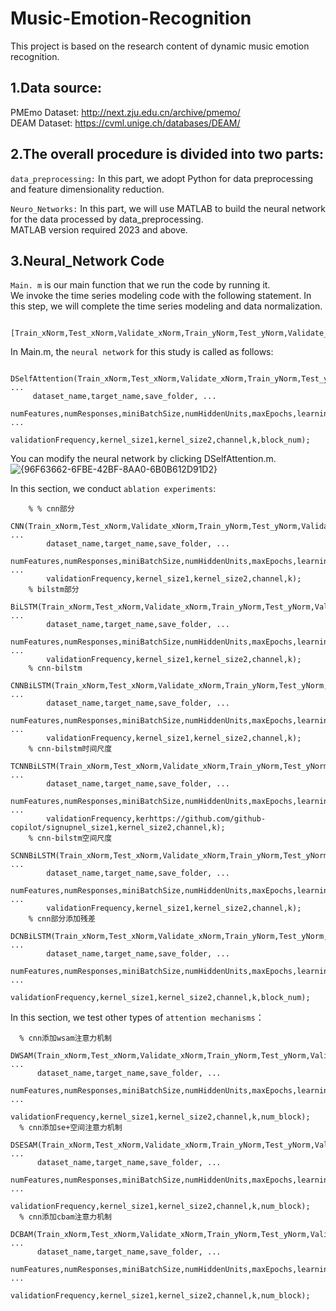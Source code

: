 # Music-Emotion-Recognition
This project is based on the research content of dynamic music emotion recognition.<br/>

## 1.Data source:
PMEmo Dataset: http://next.zju.edu.cn/archive/pmemo/<br/>
DEAM Dataset: https://cvml.unige.ch/databases/DEAM/<br/>

## 2.The overall procedure is divided into two parts:
`data_preprocessing:`
     In this part, we adopt Python for data preprocessing and feature dimensionality reduction.<br/>
     
`Neuro_Networks:`
     In this part, we will use MATLAB to build the neural network for the data processed by data_preprocessing.<br/>
  MATLAB version required 2023 and above.<br/>

## 3.Neural_Network Code
  `Main. m` is our main function that we run the code by running it.<br/>
  We invoke the time series modeling code with the following statement. In this step, we will complete the time series modeling and data normalization.<br/>
  ```
    [Train_xNorm,Test_xNorm,Validate_xNorm,Train_yNorm,Test_yNorm,Validate_yNorm,yopt]=dataset_crossvalind(save_folder,target,frameTime_count_all,dynamic_features_analyze,k,numFeatures);
  ```

 In Main.m, the `neural network` for this study is called as follows:<br/>
 ```
    DSelfAttention(Train_xNorm,Test_xNorm,Validate_xNorm,Train_yNorm,Test_yNorm,Validate_yNorm,yopt, ...
      dataset_name,target_name,save_folder, ...
      numFeatures,numResponses,miniBatchSize,numHiddenUnits,maxEpochs,learning_rate, ...
      validationFrequency,kernel_size1,kernel_size2,channel,k,block_num);
 ```

You can modify the neural network by clicking DSelfAttention.m.<br/>
![{96F63662-6FBE-42BF-8AA0-6B0B612D91D2}](https://github.com/user-attachments/assets/708cc39e-a8b0-485b-93ee-e065558b8f1e)

In this section, we conduct `ablation experiments`:
```
    % % cnn部分
    CNN(Train_xNorm,Test_xNorm,Validate_xNorm,Train_yNorm,Test_yNorm,Validate_yNorm,yopt, ...
        dataset_name,target_name,save_folder, ...
        numFeatures,numResponses,miniBatchSize,numHiddenUnits,maxEpochs,learning_rate, ...
        validationFrequency,kernel_size1,kernel_size2,channel,k);
    % bilstm部分
    BiLSTM(Train_xNorm,Test_xNorm,Validate_xNorm,Train_yNorm,Test_yNorm,Validate_yNorm,yopt, ...
        dataset_name,target_name,save_folder, ...
        numFeatures,numResponses,miniBatchSize,numHiddenUnits,maxEpochs,learning_rate, ...
        validationFrequency,kernel_size1,kernel_size2,channel,k);
    % cnn-bilstm
    CNNBiLSTM(Train_xNorm,Test_xNorm,Validate_xNorm,Train_yNorm,Test_yNorm,Validate_yNorm,yopt, ...
        dataset_name,target_name,save_folder, ...
        numFeatures,numResponses,miniBatchSize,numHiddenUnits,maxEpochs,learning_rate, ...
        validationFrequency,kernel_size1,kernel_size2,channel,k);
    % cnn-bilstm时间尺度
    TCNNBiLSTM(Train_xNorm,Test_xNorm,Validate_xNorm,Train_yNorm,Test_yNorm,Validate_yNorm,yopt, ...
        dataset_name,target_name,save_folder, ...
        numFeatures,numResponses,miniBatchSize,numHiddenUnits,maxEpochs,learning_rate, ...
        validationFrequency,kerhttps://github.com/github-copilot/signupnel_size1,kernel_size2,channel,k);
    % cnn-bilstm空间尺度
    SCNNBiLSTM(Train_xNorm,Test_xNorm,Validate_xNorm,Train_yNorm,Test_yNorm,Validate_yNorm,yopt, ...
        dataset_name,target_name,save_folder, ...
        numFeatures,numResponses,miniBatchSize,numHiddenUnits,maxEpochs,learning_rate, ...
        validationFrequency,kernel_size1,kernel_size2,channel,k);
    % cnn部分添加残差
    DCNBiLSTM(Train_xNorm,Test_xNorm,Validate_xNorm,Train_yNorm,Test_yNorm,Validate_yNorm,yopt, ...
        dataset_name,target_name,save_folder, ...
        numFeatures,numResponses,miniBatchSize,numHiddenUnits,maxEpochs,learning_rate, ...
        validationFrequency,kernel_size1,kernel_size2,channel,k,block_num);
```

  In this section, we test other types of `attention mechanisms`：
  ```
    % cnn添加wsam注意力机制
    DWSAM(Train_xNorm,Test_xNorm,Validate_xNorm,Train_yNorm,Test_yNorm,Validate_yNorm,yopt, ...
        dataset_name,target_name,save_folder, ...
        numFeatures,numResponses,miniBatchSize,numHiddenUnits,maxEpochs,learning_rate, ...
        validationFrequency,kernel_size1,kernel_size2,channel,k,num_block);
    % cnn添加se+空间注意力机制
    DSESAM(Train_xNorm,Test_xNorm,Validate_xNorm,Train_yNorm,Test_yNorm,Validate_yNorm,yopt, ...
        dataset_name,target_name,save_folder, ...
        numFeatures,numResponses,miniBatchSize,numHiddenUnits,maxEpochs,learning_rate, ...
        validationFrequency,kernel_size1,kernel_size2,channel,k,num_block);
    % cnn添加cbam注意力机制
    DCBAM(Train_xNorm,Test_xNorm,Validate_xNorm,Train_yNorm,Test_yNorm,Validate_yNorm,yopt, ...
        dataset_name,target_name,save_folder, ...
        numFeatures,numResponses,miniBatchSize,numHiddenUnits,maxEpochs,learning_rate, ...
        validationFrequency,kernel_size1,kernel_size2,channel,k,num_block);
```
